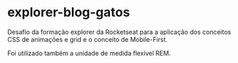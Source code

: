 # explorer-blog-gatos

Desafio da formação explorer da Rocketseat para a aplicação dos conceitos CSS de animações e grid e o conceito de Mobile-First.

Foi utilizado também a unidade de medida flexível REM.

